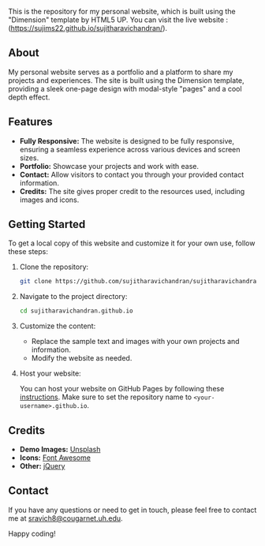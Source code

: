 
This is the repository for my personal website, which is built using the "Dimension" template by HTML5 UP. You can visit the live website : (https://sujims22.github.io/sujitharavichandran/).

## About

My personal website serves as a portfolio and a platform to share my projects and experiences. The site is built using the Dimension template, providing a sleek one-page design with modal-style "pages" and a cool depth effect.

## Features

- **Fully Responsive:** The website is designed to be fully responsive, ensuring a seamless experience across various devices and screen sizes.
- **Portfolio:** Showcase your projects and work with ease.
- **Contact:** Allow visitors to contact you through your provided contact information.
- **Credits:** The site gives proper credit to the resources used, including images and icons.

## Getting Started

To get a local copy of this website and customize it for your own use, follow these steps:

1. Clone the repository:

   ```bash
   git clone https://github.com/sujitharavichandran/sujitharavichandran.github.io.git
   ```

2. Navigate to the project directory:

   ```bash
   cd sujitharavichandran.github.io
   ```

3. Customize the content:

   - Replace the sample text and images with your own projects and information.
   - Modify the website as needed.

4. Host your website:

   You can host your website on GitHub Pages by following these [instructions](https://pages.github.com/). Make sure to set the repository name to `<your-username>.github.io`.

## Credits

- **Demo Images:** [Unsplash](https://unsplash.com)
- **Icons:** [Font Awesome](https://fontawesome.io)
- **Other:** [jQuery](https://jquery.com)

## Contact

If you have any questions or need to get in touch, please feel free to contact me at sravich8@cougarnet.uh.edu.

Happy coding!
